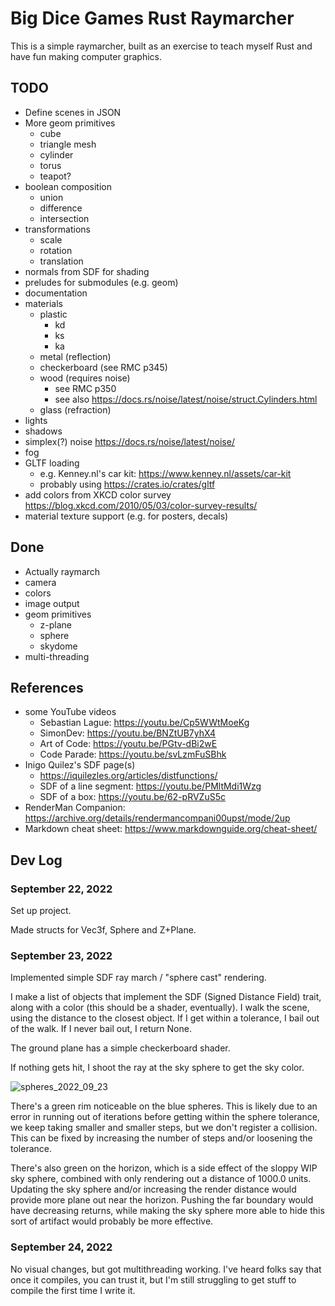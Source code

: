# Big Dice Games Rust Raymarcher

This is a simple raymarcher, built as an exercise to teach myself Rust
and have fun making computer graphics.

## TODO

- Define scenes in JSON
- More geom primitives
  - cube
  - triangle mesh
  - cylinder
  - torus
  - teapot?
- boolean composition
  - union
  - difference
  - intersection
- transformations
  - scale
  - rotation
  - translation
- normals from SDF for shading
- preludes for submodules (e.g. geom)
- documentation
- materials
  - plastic
    - kd
    - ks
    - ka
  - metal (reflection)
  - checkerboard (see RMC p345)
  - wood (requires noise) 
    - see RMC p350
    - see also https://docs.rs/noise/latest/noise/struct.Cylinders.html
  - glass (refraction)
- lights
- shadows
- simplex(?) noise https://docs.rs/noise/latest/noise/
- fog
- GLTF loading
  - e.g. Kenney.nl's car kit: https://www.kenney.nl/assets/car-kit
  - probably using https://crates.io/crates/gltf
- add colors from XKCD color survey https://blog.xkcd.com/2010/05/03/color-survey-results/
- material texture support (e.g. for posters, decals)

## Done

- Actually raymarch
- camera
- colors
- image output
- geom primitives
  - z-plane
  - sphere
  - skydome
- multi-threading

## References

- some YouTube videos
  - Sebastian Lague: https://youtu.be/Cp5WWtMoeKg
  - SimonDev: https://youtu.be/BNZtUB7yhX4
  - Art of Code: https://youtu.be/PGtv-dBi2wE
  - Code Parade: https://youtu.be/svLzmFuSBhk
- Inigo Quilez's SDF page(s)
  - https://iquilezles.org/articles/distfunctions/
  - SDF of a line segment: https://youtu.be/PMltMdi1Wzg
  - SDF of a box: https://youtu.be/62-pRVZuS5c
- RenderMan Companion: https://archive.org/details/rendermancompani00upst/mode/2up
- Markdown cheat sheet: https://www.markdownguide.org/cheat-sheet/


## Dev Log

### September 22, 2022

Set up project.

Made structs for Vec3f, Sphere and Z+Plane.


### September 23, 2022

Implemented simple SDF ray march / "sphere cast" rendering.

I make a list of objects that implement the SDF (Signed Distance
Field) trait, along with a color (this should be a shader,
eventually). I walk the scene, using the distance to the closest
object. If I get within a tolerance, I bail out of the walk. If I
never bail out, I return None.

The ground plane has a simple checkerboard shader.

If nothing gets hit, I shoot the ray at the sky sphere to get the sky color.

![spheres_2022_09_23](https://user-images.githubusercontent.com/72338/192061994-d26847e0-4dfa-4fe7-9975-a72ce24445ae.png)

There's a green rim noticeable on the blue spheres. This is likely due
to an error in running out of iterations before getting within the
sphere tolerance, we keep taking smaller and smaller steps, but we
don't register a collision.  This can be fixed by increasing the
number of steps and/or loosening the tolerance.

There's also green on the horizon, which is a side effect of the
sloppy WIP sky sphere, combined with only rendering out a distance of
1000.0 units. Updating the sky sphere and/or increasing the render
distance would provide more plane out near the horizon.  Pushing the
far boundary would have decreasing returns, while making the sky
sphere more able to hide this sort of artifact would probably be more
effective.


### September 24, 2022

No visual changes, but got multithreading working. I've heard folks
say that once it compiles, you can trust it, but I'm still struggling
to get stuff to compile the first time I write it.